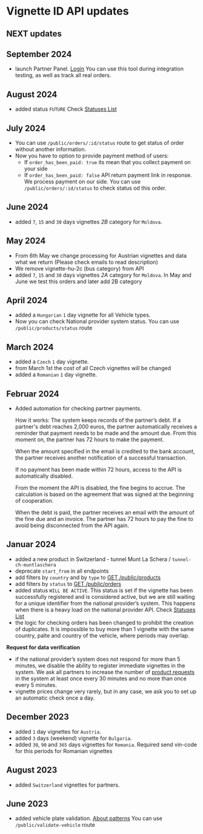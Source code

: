 # Vignette ID API updates

## NEXT updates

## September 2024
- launch Partner Panel. [Login](https://www.e-vignette.app)
  You can use this tool during integration testing, as well as track all real orders.


## August 2024
- added status `FUTURE`
  Check [Statuses List](/docs/routes/statuses)


## July 2024
- You can use `/public/orders/:id/status` route to get status of order without another information.
- Now you have to option to provide payment method of users:
  - If `order_has_been_paid: true` its mean that you collect payment on your side
  - If `order_has_been_paid: false` API return payment link in response. We process payment on our side. You can use `/public/orders/:id/status` to check status od this order.


## June 2024
- added `7`, `15` and `30` days vignettes *2B* category for `Moldova`.


## May 2024
- From 6th May we change processing for Austrian vignettes and data what we return (Please check emails to read description)
- We remove vignette-hu-2c (bus category) from API
- added `7`, `15` and `30` days vignettes *2A* category for `Moldova`. In May and June we test this orders and later add 2B category


## April 2024
- added a `Hungarian` `1` day vignette for all Vehicle types.
- Now you can check National provider system status.
  You can use `/public/products/status` route


## March 2024
- added a `Czech` `1` day vignette.
- from March 1st the cost of all Czech vignettes will be changed
- added a `Romanian` `1` day vignette.


## Februar 2024
- Added automation for checking partner payments. 

  How it works: 
    The system keeps records of the partner’s debt. If a partner's debt reaches 2,000 euros, the partner automatically receives a reminder that payment needs to be made and the amount due. 
    From this moment on, the partner has 72 hours to make the payment.

    When the amount specified in the email is credited to the bank account, the partner receives another notification of a successful transaction.

    If no payment has been made within 72 hours, access to the API is automatically disabled.

    From the moment the API is disabled, the fine begins to accrue. The calculation is based on the agreement that was signed at the beginning of cooperation.

    When the debt is paid, the partner receives an email with the amount of the fine due and an invoice. The partner has 72 hours to pay the fine to avoid being disconnected from the API again.

## Januar 2024
- added a new product in Switzerland - tunnel Munt La Schera  / `tunnel-ch-muntlaschera`
- deprecate `start_from` in all endpoints
- add filters by `country` and by `type` to [GET /public/products](/docs/routes#products-list-endpoints)
- add filters by `status` to [GET /public/orders](/docs/routes#get-orders)
- added status `WILL BE ACTIVE`. This status is set if the vignette has been successfully registered and is considered active, but we are still waiting for a unique identifier from the national provider’s system. This happens when there is a heavy load on the national provider API.
  Check [Statuses List](/docs/routes/statuses)
- the logic for checking orders has been changed to prohibit the creation of duplicates. It is impossible to buy more than 1 vignette with the same country, palte and country of the vehicle, where periods may overlap.

**Request for data verification**

- if the national provider’s system does not respond for more than 5 minutes, we disable the ability to register immediate vignettes in the system. We ask all partners to increase the number of [product requests](/docs/routes#products-list-endpoints) in the system at least once every 30 minutes and no more than once every 5 minutes.
- vignette prices change very rarely, but in any case, we ask you to set up an automatic check once a day.

## December 2023
- added `1` day vignettes for `Austria`.
- added `3` days (weekend) vignette for `Bulgaria`.
- added `30`, `90` and `365` days vignettes for `Romania`. 
  Required send vin-code for this periods for Romanian vignettes


## August 2023
- added `Switzerland` vignettes for partners.

## June 2023
- added vehicle plate validation. [About patterns](/docs/routes/patterns)
  You can use `/public/validate-vehicle` route